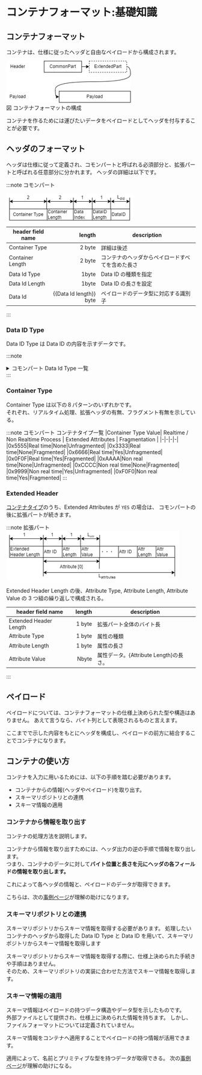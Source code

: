 # コンテナフォーマット:基礎知識

## コンテナフォーマット

コンテナは、仕様に従ったヘッダと自由なペイロードから構成されます。

![コンテナフォーマット](container_format.drawio.png)  
図 コンテナフォーマットの構成

コンテナを作るためには運びたいデータをペイロードとしてヘッダを付与することが必要です。

## ヘッダのフォーマット

ヘッダは仕様に従って定義され、コモンパートと呼ばれる必須部分と、拡張パートと呼ばれる任意部分に分かれます。
ヘッダの詳細は以下です。

:::note コモンパート

![コモンパート](common_part.drawio.png)

| header field name |                  length | description                                      |
| ----------------- | ----------------------: | ------------------------------------------------ |
| Container Type    |                  2 byte | 詳細は後述                                       |
| Container Length  |                  2 byte | コンテナのヘッダからペイロードすべてを含めた長さ |
| Data Id Type      |                   1byte | Data ID の種類を指定                             |
| Data Id Length    |                   1byte | Data ID の長さを設定                             |
| Data Id           | {{Data Id length}} byte | ペイロードのデータ型に対応する識別子             |

:::

### Data ID Type

Data ID Type は Data ID の内容を示すデータです。

:::note

<details>
<summary>
コモンパート Data Id Type 一覧
</summary>
<div>

| Field Value | Type of DataID |
| ----------- | -------------- |
| 0x00        | UUID           |
| 0x01        | GTIN-8         |
| 0x02        | GTIN-12        |
| 0x03        | GTIN-13        |
| 0x04        | GTIN-14        |
| 0x05        | Bluetooth      |
| 0x06        | Proprietary    |
| 0x07-0xFF   | Reserved       |

</div>
</details>
:::

### Container Type

Container Type は以下の８パターンのいずれかです。  
それぞれ、リアルタイム処理、拡張ヘッダの有無、フラグメント有無を示している。

:::note コモンパート コンテナタイプ一覧
|Container Type Value| Realtime / Non Realtime Process | Extended Attributes | Fragmentation |
|-|-|-|-|
|0x5555|Real time|None|Unfragmented|
|0x3333|Real time|None|Fragmented|
|0x6666|Real time|Yes|Unfragmented|
|0x0F0F|Real time|Yes|Fragmented|
|0xAAAA|Non real time|None|Unfragmented|
|0xCCCC|Non real time|None|Fragmented|
|0x9999|Non real time|Yes|Unfragmented|
|0xF0F0|Non real time|Yes|Fragmented|
:::

### Extended Header

[コンテナタイプ](#container-type)のうち、Extended Attributes が `YES` の場合は、
コモンパートの後に拡張パートが続きます。

:::note 拡張パート
![拡張パート](extend_part.drawio.png)

Extended Header Length の後、Attribute Type, Attribute Length, Attribute Value の 3 つ組の繰り返しで構成される。

| header field name      | length | description                            |
| ---------------------- | -----: | -------------------------------------- |
| Extended Header Length | 1 byte | 拡張パート全体のバイト長               |
| Attribute Type         | 1 byte | 属性の種類                             |
| Attribute Length       | 1 byte | 属性の長さ                             |
| Attribute Value        |  Nbyte | 属性データ。{Attribute Length}の長さ。 |

:::

## ペイロード

ペイロードについては、コンテナフォーマットの仕様上決められた型や構造はありません。
あえて言うなら、バイト列として表現されるものと言えます。

ここまでで示した内容をもとにヘッダを構成し、ペイロードの前方に結合することでコンテナになります。

## コンテナの使い方

コンテナを入力に用いるためには、以下の手順を踏む必要があります。

- コンテナからの情報(ヘッダやペイロード)を取り出す。
- スキーマリポジトリとの連携
- スキーマ情報の適用

### コンテナから情報を取り出す

コンテナの処理方法を説明します。

コンテナから情報を取り出すためには、ヘッダ出力の逆の手順で情報を取り出します。  
つまり、コンテナのデータに対して**バイト位置と長さを元にヘッダの各フィールドの情報を取り出します。**

これによって各ヘッダの情報と、ペイロードのデータが取得できます。

こちらは、次の[事例ページ](./handling_guide/example)が理解の助けになります。

### スキーマリポジトリとの連携

スキーマリポジトリからスキーマ情報を取得する必要があります。
処理したいコンテナのヘッダから取得した Data ID Type と Data ID を用いて、スキーマリポジトリからスキーマ情報を取得します

スキーマリポジトリからスキーマ情報を取得する際に、仕様上決められた手続きや手順はありません。  
そのため、スキーマリポジトリの実装に合わせた方法でスキーマ情報を取得します。

### スキーマ情報の適用

スキーマ情報はペイロードの持つデータ構造やデータ型を示したものです。  
外部ファイルとして提供され、仕様上に決められた情報を持ちます。
しかし、ファイルフォーマットについては定義されていません。

スキーマ情報をコンテナへ適用することでペイロードの持つ情報が活用できます。

適用によって、名前とプリミティブな型を持つデータが取得できる。
次の[事例ページ](./handling_guide/example)が理解の助けになる。

